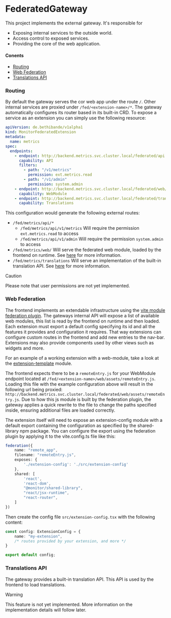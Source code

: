 # FederatedGateway
This project implements the external gateway.
It's responsible for
- Exposing internal services to the outside world.
- Access control to exposed services.
- Providing the core of the web application.

#### Conents
- [Routing](#routing)
- [Web Federation](#web-federation)
- [Translations API](#translations-api)

### Routing
By default the gateway serves the cor web app under the route `/`. Other internal services are proxied under `/fed/<extension-name>/*`.
The gateway automatically configures its router based in its built-in CRD. To expose a service as an extension you can simply use the following resource:
```yaml
apiVersion: de.bethibande/v1alpha1
kind: MonitorFederatedExtension
metadata:
  name: metrics
spec:
  endpoints:
    - endpoint: http://backend.metrics.svc.cluster.local/federated/api
      capability: API
      filters:
        - path: "/v1/metrics"
          permission: ext.metrics.read
        - path: "/v1/admin"
          permission: system.admin
    - endpoint: http://backend.metrics.svc.cluster.local/federated/web/
      capability: WebModule
    - endpoint: http://backend.metrics.svc.cluster.local/federated/translations
      capability: Translations
```
This configuration would generate the following external routes:
- `/fed/metrics/api/*`
  - `/fed/metrics/api/v1/metrics` Will require the permission `ext.metrics.read` to access
  - `/fed/metrics/api/v1/admin` Will require the permission `system.admin` to access
- `/fed/metrics/web/` Will serve the federated web module, loaded by the frontend on runtime. See [here](#web-federation) for more information.
- `/fed/metrics/translations` Will serve an implementation of the built-in translation API. See [here](#translations-api) for more information.

> [!CAUTION]
> Please note that user permissions are not yet implemented.

### Web Federation
The frontend implements an extendable infrastructure using the [vite module federation plugin](https://github.com/originjs/vite-plugin-federation).
The gateways internal API will expose a list of available web modules, this list is read by the frontend on runtime and then loaded.
Each extension must export a default config specifying its id and all the features it provides and configuration it requires.
That way extensions can configure custom routes in the frontend and add new entries to the nav-bar.
Extensions may also provide components used by other views such as widgets and more.

For an example of a working extension with a web-module, take a look at the [extension-template](../extension-template) module.

The frontend expects there to be a ``remoteEntry.js`` for your WebModule endpoint located at ``/fed/<extension-name>/web/assets/remoteEntry.js``.
Loading this file with the example configuration above will result in the following url being proxied: ``http://backend.metrics.svc.cluster.local/federated/web/assets/remoteEntry.js``.
Due to how this js module is built by the federation plugin, the gateway applies a quick rewrite to the file to change the paths specified
inside, ensuring additional files are loaded correctly.

The extension itself will need to expose an extension-config module with a default export containing the configuration
as specified by the shared-library npm package.
You can configure the export using the federation plugin by applying it to the vite.config.ts file like this:
```ts
federation({
    name: "remote_app",
    filename: "remoteEntry.js",
    exposes: {
        './extension-config': './src/extension-config'
    },
    shared: [
        'react',
        'react-dom',
        "@monitor/shared-library",
        "react/jsx-runtime",
        "react-router",
    ]
})
```
Then create the config file ``src/extension-config.tsx`` with the following content:
```ts
const config: ExtensionConfig = {
    name: "my-extension",
    /* routes provided by your extension, and more */
}

export default config;
```

### Translations API
The gateway provides a built-in translation API. This API is used by the frontend to load translations.

> [!WARNING]
> This feature is not yet implemented.
> More information on the implementation details will follow later.